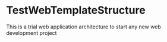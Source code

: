 # TestWebTemplateStructure
This is a trial web application architecture to start any new web development project
